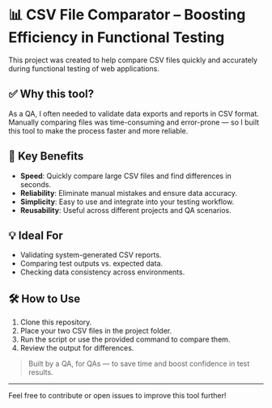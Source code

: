 # 📊 CSV File Comparator – Boosting Efficiency in Functional Testing

This project was created to help compare CSV files quickly and accurately during functional testing of web applications.

## ✅ Why this tool?

As a QA, I often needed to validate data exports and reports in CSV format. Manually comparing files was time-consuming and error-prone — so I built this tool to make the process faster and more reliable.

## 🚀 Key Benefits

- **Speed**: Quickly compare large CSV files and find differences in seconds.
- **Reliability**: Eliminate manual mistakes and ensure data accuracy.
- **Simplicity**: Easy to use and integrate into your testing workflow.
- **Reusability**: Useful across different projects and QA scenarios.

## 💡 Ideal For

- Validating system-generated CSV reports.
- Comparing test outputs vs. expected data.
- Checking data consistency across environments.

## 🛠️ How to Use

1. Clone this repository.
2. Place your two CSV files in the project folder.
3. Run the script or use the provided command to compare them.
4. Review the output for differences.

> Built by a QA, for QAs — to save time and boost confidence in test results.

---

Feel free to contribute or open issues to improve this tool further!
